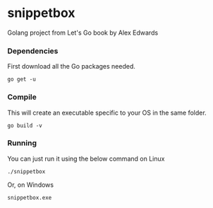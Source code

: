 # snippetbox

Golang project from Let's Go book by Alex Edwards

### Dependencies

First download all the Go packages needed.

```
go get -u
```

### Compile

This will create an executable specific to your OS in the same folder.

```
go build -v
```

### Running

You can just run it using the below command on Linux

```
./snippetbox
```

Or, on Windows

```
snippetbox.exe
```
